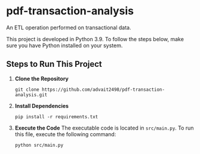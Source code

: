 # pdf-transaction-analysis

An ETL operation performed on transactional data.

This project is developed in Python 3.9. To follow the steps below, make sure you have Python installed on your system.

## Steps to Run This Project

1. **Clone the Repository**
    ```
    git clone https://github.com/advait2498/pdf-transaction-analysis.git
    ```

2. **Install Dependencies**
    ```
    pip install -r requirements.txt
    ```

3. **Execute the Code**
    The executable code is located in `src/main.py`. To run this file, execute the following command:
    ```
    python src/main.py
    ```
